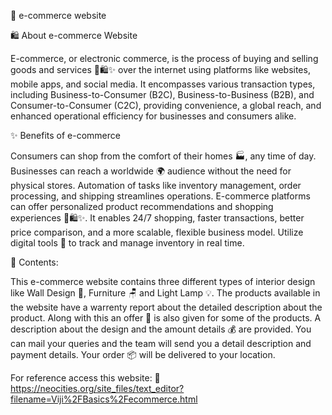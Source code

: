 🛒 e-commerce website

🛍️ About e-commerce Website

E-commerce, or electronic commerce, is the process of buying and selling goods and services 🛒🛍️✨ over the internet using platforms like websites, mobile apps, and social media. 
It encompasses various transaction types, including Business-to-Consumer (B2C), Business-to-Business (B2B), and Consumer-to-Consumer (C2C), providing convenience, a global reach, and enhanced operational efficiency for businesses and consumers alike.

✨ Benefits of e-commerce

Consumers can shop from the comfort of their homes 🏭, any time of day. 
Businesses can reach a worldwide 🌍 audience without the need for physical stores. 
Automation of tasks like inventory management, order processing, and shipping streamlines operations. 
E-commerce platforms can offer personalized product recommendations and shopping experiences 🛒🛍️✨. 
It enables 24/7 shopping, faster transactions, better price comparison, and a more scalable, flexible business model.
Utilize digital tools 📝 to track and manage inventory in real time. 

 📑 Contents:

This e-commerce website contains three different types of interior design like Wall Design 🚪, Furniture 🪑 and Light Lamp 💡.
The products available in the website have a warrenty report about the detailed description about the product.
Along with this an offer 🎉 is also given for some of the products.
A description about the design and the amount details 💰 are provided.
You can mail your queries and the team will send you a detail description and payment details.
Your order 📦 will be delivered to your location.
 
 For reference access this website: 🔗 https://neocities.org/site_files/text_editor?filename=Viji%2FBasics%2Fecommerce.html
